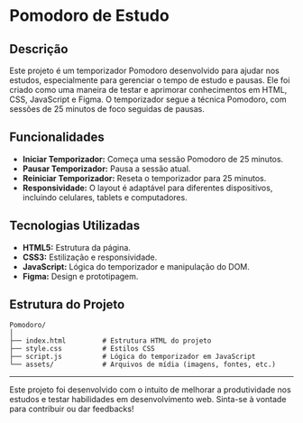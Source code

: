 # Pomodoro de Estudo

## Descrição

Este projeto é um temporizador Pomodoro desenvolvido para ajudar nos estudos, especialmente para gerenciar o tempo de estudo e pausas. Ele foi criado como uma maneira de testar e aprimorar conhecimentos em HTML, CSS, JavaScript e Figma. O temporizador segue a técnica Pomodoro, com sessões de 25 minutos de foco seguidas de pausas.

## Funcionalidades

- **Iniciar Temporizador:** Começa uma sessão Pomodoro de 25 minutos.
- **Pausar Temporizador:** Pausa a sessão atual.
- **Reiniciar Temporizador:** Reseta o temporizador para 25 minutos.
- **Responsividade:** O layout é adaptável para diferentes dispositivos, incluindo celulares, tablets e computadores.

## Tecnologias Utilizadas

- **HTML5:** Estrutura da página.
- **CSS3:** Estilização e responsividade.
- **JavaScript:** Lógica do temporizador e manipulação do DOM.
- **Figma:** Design e prototipagem.

## Estrutura do Projeto

```plaintext
Pomodoro/
│
├── index.html         # Estrutura HTML do projeto
├── style.css          # Estilos CSS
├── script.js          # Lógica do temporizador em JavaScript
└── assets/            # Arquivos de mídia (imagens, fontes, etc.)
```
---

Este projeto foi desenvolvido com o intuito de melhorar a produtividade nos estudos e testar habilidades em desenvolvimento web. Sinta-se à vontade para contribuir ou dar feedbacks!